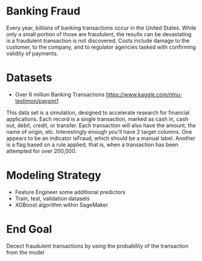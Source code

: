 # Banking Fraud
Every year, billions of banking transactions occur in the United States. While only a small portion of those are fraudulent, 
the results can be devastating is a fraudulent transaction is not discovered. Costs include damage to the customer, to the company,
and to regulator agencies tasked with confirming validity of payments.

# Datasets
- Over 6 million Banking Transactions
https://www.kaggle.com/ntnu-testimon/paysim1

This data set is a simulation, designed to accelerate research for financial applications. Each record is a single transaction, 
marked as cash in, cash out, debit, credit, or transfer. Each transaction will also have the amount, the name of origin, etc.
Interestingly enough you'll have 2 target columns. One appears to be an indicator isFraud, which should be a manual label.
Another is a flag based on a rule applied, that is, when a transaction has been attempted for over 200,000.


# Modeling Strategy
- Feature Engineer some additional predictors
- Train, test, validation datasets
- XGBoost algorithm within SageMaker

# End Goal
Decect fraudulent transactions by using the probability of the transaction from the model
